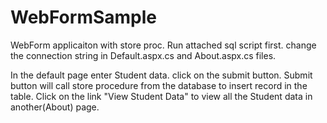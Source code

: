 # WebFormSample
WebForm applicaiton with store proc.
Run attached sql script first. change the connection string in  Default.aspx.cs and About.aspx.cs files.


In the default page enter Student data. click on the submit button.
Submit button will call store procedure from the database to insert record in the table. 
Click on the link "View Student Data" to view all the Student data in another(About) page.
